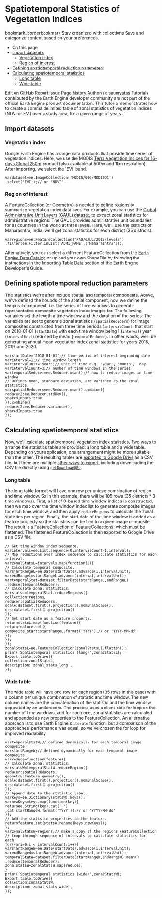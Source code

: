  
#  Spatiotemporal Statistics of Vegetation Indices 
bookmark_borderbookmark Stay organized with collections  Save and categorize content based on your preferences. 
  * On this page
  * [Import datasets](https://developers.google.com/earth-engine/tutorials/community/spatiotemporal-image-statistics#import_datasets)
    * [Vegetation index](https://developers.google.com/earth-engine/tutorials/community/spatiotemporal-image-statistics#vegetation_index)
    * [Region of interest](https://developers.google.com/earth-engine/tutorials/community/spatiotemporal-image-statistics#region_of_interest)
  * [Defining spatiotemporal reduction parameters](https://developers.google.com/earth-engine/tutorials/community/spatiotemporal-image-statistics#defining_spatiotemporal_reduction_parameters)
  * [Calculating spatiotemporal statistics](https://developers.google.com/earth-engine/tutorials/community/spatiotemporal-image-statistics#calculating_spatiotemporal_statistics)
    * [Long table](https://developers.google.com/earth-engine/tutorials/community/spatiotemporal-image-statistics#long_table)
    * [Wide table](https://developers.google.com/earth-engine/tutorials/community/spatiotemporal-image-statistics#wide_table)


[ Edit on GitHub ](https://github.com/google/earthengine-community/edit/master/tutorials/spatiotemporal-image-statistics/index.md "Contribute to this article on GitHub.")
[ Report issue ](https://github.com/google/earthengine-community/issues/new?title=Issue%20with%20tutorials/spatiotemporal-image-statistics/index.md&body=Issue%20Description "Report an issue with this article on GitHub.")
[ Page history ](https://github.com/google/earthengine-community/commits/master/tutorials/spatiotemporal-image-statistics/index.md "View changes to this article over time.")
Author(s): [ saumyatas ](https://github.com/saumyatas "View the profile for saumyatas on GitHub")
Tutorials contributed by the Earth Engine developer community are not part of the official Earth Engine product documentation. 
This tutorial demonstrates how to create a comma delimited table of zonal statistics of vegetation indices (NDVI or EVI) over a study area, for a given range of years. 
## Import datasets
### Vegetation index
Google Earth Engine has a range data products that provide time series of vegetation indices. Here, we use the MODIS [Terra Vegetation Indices for 16-days Global 250m](https://developers.google.com/earth-engine/datasets/catalog/MODIS_006_MOD13Q1) product (also available at 500m and 1km resolution). After importing, we select the 'EVI' band.
```
vardataset=ee.ImageCollection('MODIS/006/MOD13Q1')
.select('EVI');// or 'NDVI'

```

### Region of interest
A FeatureCollection (or Geometry) is needed to define regions to summarize vegetation index data over. For example, you can use the [Global Administrative Unit Layers (GAUL) dataset](https://developers.google.com/earth-engine/datasets/catalog/FAO_GAUL_2015_level2?hl=en), to extract zonal statistics for administrative regions. The GAUL provides administrative unit boundaries for all countries in the world at three levels. Here, we'll use the districts of Maharashtra, India; we'll get zonal statistics for each district (35 districts).
```
varregions=ee.FeatureCollection('FAO/GAUL/2015/level2')
.filter(ee.Filter.inList('ADM1_NAME',['Maharashtra']));

```

Alternatively, you can select a different FeatureCollection from the [Earth Engine Data Catalog](https://developers.google.com/earth-engine/datasets) or upload your own ShapeFile by following the instructions in the [Importing Table Data](https://developers.google.com/earth-engine/guides/table_upload) section of the Earth Engine Developer's Guide.
## Defining spatiotemporal reduction parameters
The statistics we're after include spatial and temporal components. Above, we've defined the bounds of the spatial component, now we define the temporal component, i.e. the series of time windows to generate representative composite vegetation index images for. The following variables set the length a time window and the duration of the series.
The variables are set to generate zonal statistics (`spatialReducers`) for image composites constructed from three time periods (`intervalCount`) that start on 2018-01-01 (`startDate`) with each time window being 1 (`interval`) year (`intervalUnit`) reduced by mean (`temporalReducer`). In other words, we'll be generating annual mean vegetation index zonal statistics for years 2018, 2019, and 2020.
```
varstartDate='2018-01-01';// time period of interest beginning date
varinterval=1;// time window length
varintervalUnit='year';// unit of time e.g. 'year', 'month', 'day'
varintervalCount=3;// number of time windows in the series
vartemporalReducer=ee.Reducer.mean();// how to reduce images in time window
// Defines mean, standard deviation, and variance as the zonal statistics.
varspatialReducers=ee.Reducer.mean().combine({
reducer2:ee.Reducer.stdDev(),
sharedInputs:true
}).combine({
reducer2:ee.Reducer.variance(),
sharedInputs:true
});

```

## Calculating spatiotemporal statistics
Now, we'll calculate spatiotemporal vegetation index statistics. Two ways to arrange the statistics table are provided: a long table and a wide table. Depending on your application, one arrangement might be more suitable than the other. The resulting tables are [exported to Google Drive](https://developers.google.com/earth-engine/guides/exporting#to-drive) as a CSV file, but there are multiple [other ways to export](https://developers.google.com/earth-engine/guides/exporting#exporting-tables-and-vector-data), including downloading the CSV file directly using [`getDownloadURL`](https://developers.google.com/earth-engine/apidocs/ee-featurecollection-getdownloadurl).
### Long table
The long table format will have one row per unique combination of region and time window. So in this example, there will be 105 rows (35 districts * 3 time windows). First, a list of 0-based time window indices is constructed, then we map over the time window index list to generate composite images for each time window, and then apply `reduceRegions` to calculate the zonal statistics per region. Finally, the start date of the time window is added as a feature property so the statistics can be tied to a given image composite. The result is a FeatureCollection of FeatureCollections, which must be flattened. The flattened FeatureCollection is then exported to Google Drive as a CSV file.
```
// Get time window index sequence.
varintervals=ee.List.sequence(0,intervalCount-1,interval);
// Map reductions over index sequence to calculate statistics for each interval.
varzonalStatsL=intervals.map(function(i){
// Calculate temporal composite.
varstartRangeL=ee.Date(startDate).advance(i,intervalUnit);
varendRangeL=startRangeL.advance(interval,intervalUnit);
vartemporalStat=dataset.filterDate(startRangeL,endRangeL)
.reduce(temporalReducer);
// Calculate zonal statistics.
varstatsL=temporalStat.reduceRegions({
collection:regions,
reducer:spatialReducers,
scale:dataset.first().projection().nominalScale(),
crs:dataset.first().projection()
});
// Set start date as a feature property.
returnstatsL.map(function(feature){
returnfeature.set({
composite_start:startRangeL.format('YYYY'),// or 'YYYY-MM-dd'
});
});
});
zonalStatsL=ee.FeatureCollection(zonalStatsL).flatten();
print('Spatiotemporal statistics (long)',zonalStatsL);
Export.table.toDrive({
collection:zonalStatsL,
description:'zonal_stats_long',
});

```

### Wide table
The wide table will have one row for each region (35 rows in this case) with a column per unique combination of statistic and time window. The new column names are the concatenation of the statistic and the time window separated by an underscore. The process uses a client-side for loop on the number of time windows, and for each one, zonal statistics are calculated and appended as new properties to the FeatureCollection. An alternative approach is to use Earth Engine's `iterate` function, but a comparison of the approaches' performance was equal, so we've chosen the for loop for improved readability.
```
vartemporalStatW;// defined dynamically for each temporal image composite
varstartRangeW;// defined dynamically for each temporal image composite
varreduce=function(feature){
// Calculate zonal statistics.
varstatsW=temporalStatW.reduceRegion({
reducer:spatialReducers,
geometry:feature.geometry(),
scale:dataset.first().projection().nominalScale(),
crs:dataset.first().projection()
});
// Append date to the statistic label.
varkeys=ee.Dictionary(statsW).keys();
varnewKeys=keys.map(function(key){
returnee.String(key).cat('_')
.cat(startRangeW.format('YYYY'));// or 'YYYY-MM-dd'
});
// Add the statistic properties to the feature.
returnfeature.set(statsW.rename(keys,newKeys));
};
varzonalStatsW=regions;// make a copy of the regions FeatureCollection
// Loop through sequence of intervals to calculate statistics for each.
for(vari=0;i < intervalCount;i++){
varstartRangeW=ee.Date(startDate).advance(i,intervalUnit);
varendRangeW=startRangeW.advance(interval,intervalUnit);
temporalStatW=dataset.filterDate(startRangeW,endRangeW).mean()
.reduce(temporalReducer);
zonalStatsW=zonalStatsW.map(reduce);
}
print('Spatiotemporal statistics (wide)',zonalStatsW);
Export.table.toDrive({
collection:zonalStatsW,
description:'zonal_stats_wide',
});

```

